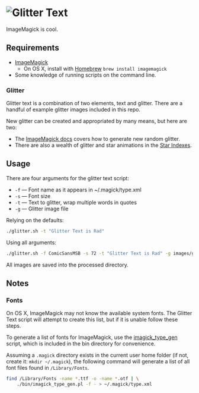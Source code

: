 # ![Glitter Text](http://cl.ly/image/27103K2u0s1j/glitter-text.gif)

ImageMagick is cool.

## Requirements

* [ImageMagick](http://www.imagemagick.org/)
	* On OS X, install with [Homebrew](http://brew.sh/) `brew install imagemagick`
* Some knowledge of running scripts on the command line.

### Glitter

Glitter text is a combination of two elements, text and glitter. There are a handful of example glitter images included in this repo. 

New glitter can be created and appropriated by many means, but here are two:

* The [ImageMagick docs](http://www.imagemagick.org/Usage/anim_mods/#glitter) covers how to generate new random glitter.
* There are also a wealth of glitter and star animations in the [Star Indexes](http://www.scri8e.com/stars/).

## Usage

There are four arguments for the glitter text script:
* `-f` — Font name as it appears in ~/.magick/type.xml
* `-s` — Font size
* `-t` — Text to glitter, wrap multiple words in quotes
* `-g` — Glitter image file

Relying on the defaults:
```bash
./glitter.sh -t "Glitter Text is Rad"
```

Using all arguments:
```bash
./glitter.sh -f ComicSansMSB -s 72 -t "Glitter Text is Rad" -g images/glitter_blue.gif
```

All images are saved into the processed directory.

## Notes

### Fonts

On OS X, ImageMagick may not know the available system fonts. The Glitter Text script will attempt to create this list, but if it is unable follow these steps.

To generate a list of fonts for ImageMagick, use the [imagick_type_gen](http://www.imagemagick.org/Usage/scripts/imagick_type_gen) script, which is included in the bin directory for convenience.

Assuming a `.magick` directory exists in the current user home folder (if not, create it: `mkdir ~/.magick`), the following command will generate a list of all font files found in `/Library/Fonts`.

```bash
find /Library/Fonts -name *.ttf -o -name *.otf | \
	./bin/imagick_type_gen.pl -f - > ~/.magick/type.xml
```